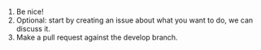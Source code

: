 1. Be nice!
1. Optional: start by creating an issue about what you want to do, we can discuss it.
1. Make a pull request against the develop branch.
